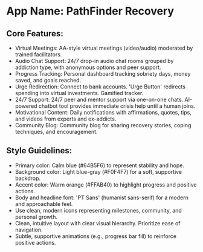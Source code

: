 # **App Name**: PathFinder Recovery

## Core Features:

- Virtual Meetings: AA-style virtual meetings (video/audio) moderated by trained facilitators.
- Audio Chat Support: 24/7 drop-in audio chat rooms grouped by addiction type, with anonymous options and peer support.
- Progress Tracking: Personal dashboard tracking sobriety days, money saved, and goals reached.
- Urge Redirection: Connect to bank accounts. 'Urge Button' redirects spending into virtual investments. Gamified tracker.
- 24/7 Support: 24/7 peer and mentor support via one-on-one chats. AI-powered chatbot tool provides immediate crisis help until a human joins.
- Motivational Content: Daily notifications with affirmations, quotes, tips, and videos from experts and ex-addicts.
- Community Blog: Community blog for sharing recovery stories, coping techniques, and encouragement.

## Style Guidelines:

- Primary color: Calm blue (#64B5F6) to represent stability and hope. 
- Background color: Light blue-gray (#F0F4F7) for a soft, supportive backdrop.
- Accent color: Warm orange (#FFAB40) to highlight progress and positive actions.
- Body and headline font: 'PT Sans' (humanist sans-serif) for a modern and approachable feel.
- Use clean, modern icons representing milestones, community, and personal growth.
- Clean, intuitive layout with clear visual hierarchy. Prioritize ease of navigation.
- Subtle, supportive animations (e.g., progress bar fill) to reinforce positive actions.